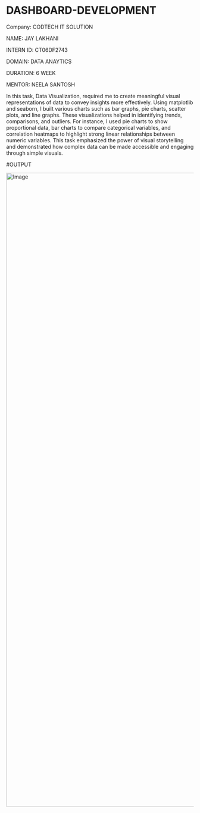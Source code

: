 # DASHBOARD-DEVELOPMENT

Company: CODTECH IT SOLUTION

NAME: JAY LAKHANI

INTERN ID: CT06DF2743

DOMAIN: DATA ANAYTICS

DURATION: 6 WEEK

MENTOR: NEELA SANTOSH


In this task, Data Visualization, required me to create meaningful visual representations of data to convey insights more effectively. Using matplotlib and seaborn, I built various charts such as bar graphs, pie charts, scatter plots, and line graphs. These visualizations helped in identifying trends, comparisons, and outliers. For instance, I used pie charts to show proportional data, bar charts to compare categorical variables, and correlation heatmaps to highlight strong linear relationships between numeric variables. This task emphasized the power of visual storytelling and demonstrated how complex data can be made accessible and engaging through simple visuals.

#OUTPUT

<img width="2880" height="1704" alt="Image" src="https://github.com/user-attachments/assets/f8487312-f15d-4e79-855a-45d3057a952f" />
